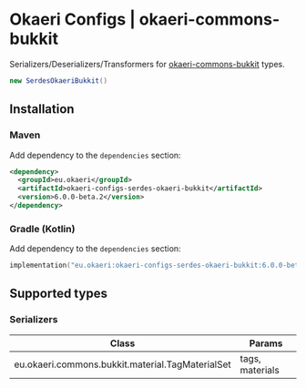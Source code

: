 # Okaeri Configs | okaeri-commons-bukkit

Serializers/Deserializers/Transformers for [okaeri-commons-bukkit](https://github.com/OkaeriPoland/okaeri-commons) types.

```java
new SerdesOkaeriBukkit()
```

## Installation

### Maven

Add dependency to the `dependencies` section:

```xml
<dependency>
  <groupId>eu.okaeri</groupId>
  <artifactId>okaeri-configs-serdes-okaeri-bukkit</artifactId>
  <version>6.0.0-beta.2</version>
</dependency>
```

### Gradle (Kotlin)

Add dependency to the `dependencies` section:

```kotlin
implementation("eu.okaeri:okaeri-configs-serdes-okaeri-bukkit:6.0.0-beta.2")
```

## Supported types

### Serializers

| Class | Params |
|-|-|
| eu.okaeri.commons.bukkit.material.TagMaterialSet | tags, materials |
